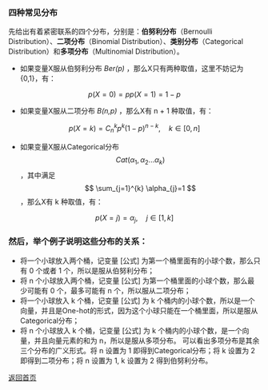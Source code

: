 <head>
        <script src="https://cdn.mathjax.org/mathjax/latest/MathJax.js?config=TeX-AMS-MML_HTMLorMML" type="text/javascript"></script>
</head>

### 四种常见分布
先给出有着紧密联系的四个分布，分别是：**伯努利分布**（Bernoulli Distribution）、**二项分布**（Binomial Distribution）、**类别分布**（Categorical Distribution）和**多项分布**（Multinomial Distribution）。

- 如果变量X服从伯努利分布 _Ber(p)_ ，那么X只有两种取值，这里不妨记为{0,1}，有：

$$
p(X=0)=p p(X=1)=1-p
$$

- 如果变量X服从二项分布 _B(n,p)_ ，那么X有 n + 1 种取值，有：

$$
p(X=k)=C_{n}^{k} p^{k}(1-p)^{n-k}, \quad k \in[0, n]
$$

- 如果变量X服从Categorical分布
$$
Cat( \alpha_{1}, \alpha_{2} ... \alpha_{k})
$$
，其中满足
$$
\sum_{j=1}^{k} \alpha_{j}=1
$$
，那么X有 k 种取值，有：

$$
p(X=j)= \alpha_{j}, \quad j \in[1, k]
$$

### 然后，举个例子说明这些分布的关系：
- 将一个小球放入两个桶，记变量 [公式] 为第一个桶里面有的小球个数，那么只有 0 个或者 1 个，所以是服从伯努利分布；
- 将 n 个小球放入两个桶，记变量 [公式] 为第一个桶里面的小球个数，那么最少可能有 0 个，最多可能有 n 个，所以服从二项分布；
- 将一个小球放入 k 个桶，记变量 [公式] 为 k 个桶内的小球个数，所以是一个向量，并且是One-hot的形式，因为这个小球只能在一个桶里面，所以是服从Categorical分布；
- 将 n 个小球放入 k 个桶，记变量 [公式] 为 k 个桶内的小球个数，是一个向量，并且向量元素的和为 n，所以是服从多项分布。
可以看出多项分布是其余三个分布的广义形式。将 n 设置为 1 即得到Categorical分布；将 k 设置为 2 即得到二项分布；将 n 设置为 1, k 设置为 2 得到伯努利分布。

[返回首页](https://666cocohappy.github.io/note/)
